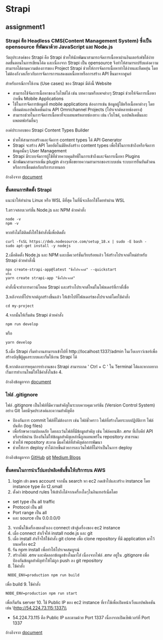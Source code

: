 # Strapi
## assignment1

### Strapi คือ Headless CMS(Content Management System) ซึ่งเป็น opensource ที่พัฒนาด้วย JavaScript และ Node.js

วัตถุประสงค์ของ Strapi คือ Strapi ช่วยให้นักพัฒนาสามารถจัดการเนื้อหาผ่านอินเตอร์เฟซได้ง่าย ลดขั้นตอนในการเขียนโค้ด และเนื่องจาก Strapi เป็น opensource จึงทำให้สามารถปรับแต่งความสามารถได้ตามความต้องการของ Project Strapi ช่วยให้การจัดการเนื้อหาทำได้ง่ายและยืดหยุ่น โดยไม่ต้องกังวลเกี่ยวกับการจัดการการแสดงผลเนื้อหาหรือการสร้าง API ขึ้นมาจากศูนย์

สำหรับกรณีการใช้งาน (Use cases) ของ Strapi มีดังนี้
Website
- สามารถใช้จัดการเนื้อหาของเว็บไซต์ได้ เช่น บทความหรือเพจต่างๆ Strapi ช่วยให้จัดการเนื้อหาง่ายขึ้น
Mobile Applications
- ใช้ในการจัดการข้อมูลที่ mobile applications ต้องการเช่น ข้อมูลผู้ใช้หรือเนื้อหาต่างๆ โดยเชื่อมต่อแอปพลิเคชั่นผ่าน API
Omnichannel Projects (โปรเจกต์หลายช่องทาง)
- สามารถช่วยในการจัดการเนื้อหาที่จะเผยแพร่หลายช่องทาง เช่น เว็บไซต์, แอปพลิเคชั่นและแพลตฟอร์มอื่นๆ

องค์ประกอบของ Strapi
Content Types Builder
- ช่วยให้สามารถสร้างและจัดการ content types ได้
API Generator
- Strapi จะสร้าง API โดยอัตโนมัติหลังสร้าง content types เพื่อใช้ในการเข้าถึงหรือจัดการข้อมูลนั้นๆ
User Management
- Strapi มีระบบจัดการผู้ใช้ที่ช่วยควบคุมสิทธิ์ในการเข้าถึงและจัดการเนื้อหา
Plugins
- นักพัฒนาสามารถเพิ่ม plugin ต่างๆเพื่อขยายความสามารถของระบบเช่น ระบบการยืนยันตัวตนหรือการเชื่อมต่อกับบริการภายนอก

อ้างอิงจาก [document](https://docs.strapi.io/user-docs/content-manager)

### ขั้นตอนการติดตั้ง Strapi

แนะนำให้ทำผ่าน Linux หรือ WSL ดีที่สุด ในที่นี่จะเลือกใช้โดยทำผ่าน WSL

1.ตรวจสอบเวอร์ชั่น Node.js และ NPM ด้วยคำสั่ง

```
node -v
npm -v
```

หากยังไม่ได้ติดตั้งให้ใช้คำสั่งนี้เพื่อติดตั้ง
```
curl -fsSL https://deb.nodesource.com/setup_18.x | sudo -E bash -
sudo apt-get install -y nodejs
```

2.เมื่อติดตั้ง Node.js และ NPM และเช็คเวอร์ชั่นเรียบร้อยแล้ว ให้สร้างโปรเจกต์ใหม่สำหรับ Strapi ด้วยคำสั่งนี้
```
npx create-strapi-app@latest "ชื่อโปรเจกต์" --quickstart
หรือ
yarn create strapi-app "ชื่อโปรเจกต์"
```

คำสั่งนี้จะทำการดาวน์โหลด Strapi และสร้างโปรเจกต์ใหม่ในโฟลเดอร์ที่เราตั้งชื่อ

3.หลังจากที่โปรเจกต์ถูกสร้างขึ้นแล้ว ให้เข้าไปที่โฟลเดอร์ของโปรเจกต์โดยใช้คำสั่ง
```
cd my-project
```

4.จากนั้นให้เริ่มต้น Strapi ด้วยคำสั่ง
```
npm run develop
```
หรือ
```
yarn develop
```

5.เมื่อ Strapi เริ่มทำงานสามารถเข้าไปที่ http://localhost:1337/admin ในเว็บเบราว์เซอร์เพื่อสร้างบัญชีผู้ดูแลระบบและเริ่มใช้งาน Strapi ได้

6.หากต้องการหยุดการทำงานของ Strapi สามารถกด \' Ctrl + C \' ใน Terminal ได้และหากอยากเริ่มการทำงานใหม่ให้ใช้คำสั่งในข้อ 4.

อ้างอิงข้อมูลจาก [document](https://docs.strapi.io/dev-docs/installation/cli)

### ไฟล์ .gitignore

ไฟล์ .gitignore เป็นไฟล์ที่มีความสำคัญในระบบควบคุมเวอร์ชัน (Version Control System) อย่าง Git โดยมีจุดประสงค์และความสำคัญคือ 

- ป้องกันการ commit ไฟล์ที่ไม่ต้องการ เช่น ไฟล์ชั่วคราว ไฟล์ที่สร้างโดยระบบปฏิบัติการ ไฟล์บันทึก (log files)
- เพื่อรักษาความปลอดภัย โดยละเว้นไฟล์ที่มีข้อมูลสำคัญ เช่น ไฟล์คอนฟิก .env ที่เก็บคีย์ API หรือรหัสผ่าน ป้องกันไม่ให้ข้อมูลสำคัญเหล่านี้ถูกเผยแพร่ใน repository สาธารณะ
- ช่วยให้ repository สะอาด มีแค่ไฟล์ที่สำคัญต่อการพัฒนา
- ช่วยให้การ deploy ทำได้ง่ายขึ้นด้วยการละเว้นไฟล์ที่ไม่จำเป็นในการ deploy 

อ้างอิงข้อมูลจาก [GitHub](https://docs.github.com/en/get-started/getting-started-with-git/ignoring-files?platform=linux)
[git](https://git-scm.com/docs/gitignore/en )
[Medium Blogs](https://medium.com/odds-team/gitignore-%E0%B8%84%E0%B8%A7%E0%B8%B2%E0%B8%A1%E0%B8%AA%E0%B8%B2%E0%B8%A1%E0%B8%B2%E0%B8%A3%E0%B8%96%E0%B8%82%E0%B8%AD%E0%B8%87-git-version-control-a77d1677a9d3)

### ขั้นตอนในการนำเว็ปแอปพลิเคชันขึ้นให้บริการบน AWS

1. login เข้า aws account จากนั้น search หา ec2 กดเข้าไปและสร้าง instance โดย instance type คือ t2.small
2. ตั้งค่า inbound rules ให้เข้าถึงได้จากเครื่องใดๆในอินเทอร์เน็ตโดย 
 - set type เป็น all traffic
 - Protocol เป็น all 
 - Port range เป็น all 
 - และ source เป็น 0.0.0.0/0 
3. จากนั้นใช้เครื่องของตัวเอง connect เข้าสู่เครื่องของ ec2 instance
4. เมื่อ connect สำเร็จให้ install node.js และ git
5. เมื่อ install สำเร็จให้ใช้คำสั่ง git clone เพื่อ clone repository ที่มี application มาไว้บนเครื่อง ec2
6. รัน npm install เพื่อทำให้โปรเจคสมบูรณ์
7. สร้างไฟล์ .env และคัดลอกข้อมูลข้างในมาใส่ เนื่องจากไฟล์ .env อยู่ใน .gitignore เพื่อป้องกันข้อมูลสำคัญทำให้ไม่ถูก push ลง git repository
8. ใช้คำสั่ง
```
 NODE_ENV=production npm run build
```
 
เพื่อ build
9. ใช้คำสั่ง 
```
NODE_ENV=production npm run start
```
เพื่อเริ่มรัน server
10. ใช้ Public IP ของ ec2 instance ที่เราใช้เพื่อเปิดหน้าเว็บแอปพลิเคชัน เช่น \\http://54.224.73.115:1337\\
- 54.224.73.115 คือ Public IP และตามด้วย Port 1337 เนื่องจากเปิดเซิฟเวอร์ที่ Port 1337

อ้างอิงจาก [document](https://docs.strapi.io/dev-docs/deployment)

